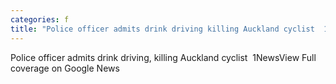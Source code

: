```yaml
---
categories: f
title: "Police officer admits drink driving killing Auckland cyclist  1News"
---
```

Police officer admits drink driving, killing Auckland cyclist&nbsp;&nbsp;1NewsView Full coverage on Google News